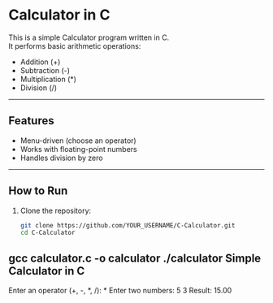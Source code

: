 # Calculator in C

This is a simple Calculator program written in C.  
It performs basic arithmetic operations:  
- Addition (+)  
- Subtraction (-)  
- Multiplication (*)  
- Division (/)

---

## Features
- Menu-driven (choose an operator)  
- Works with floating-point numbers  
- Handles division by zero  

---

## How to Run

1. Clone the repository:
   ```bash
   git clone https://github.com/YOUR_USERNAME/C-Calculator.git
   cd C-Calculator
gcc calculator.c -o calculator
./calculator
Simple Calculator in C
----------------------
Enter an operator (+, -, *, /): *
Enter two numbers: 5 3
Result: 15.00


